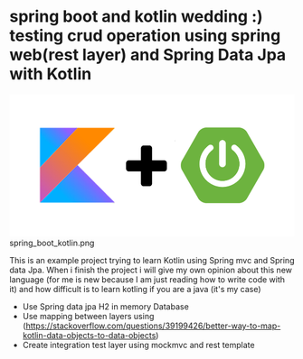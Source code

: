 # spring boot and kotlin wedding :) testing crud operation using spring web(rest layer) and Spring Data Jpa with Kotlin

![Spring boot kotlin](/images/spring_boot_kotlin.png?raw=true "Spring boot kotlin")
spring_boot_kotlin.png




This is an example project trying to learn  Kotlin using Spring mvc and Spring data Jpa. When i finish the project i will
give my own opinion about this new language (for me is new because I am just reading how to write code with it) and how difficult is to learn kotling if you are a java (it's my case)





- Use Spring data jpa H2 in memory Database
- Use mapping between layers using (https://stackoverflow.com/questions/39199426/better-way-to-map-kotlin-data-objects-to-data-objects)
- Create integration test layer using mockmvc and rest template
